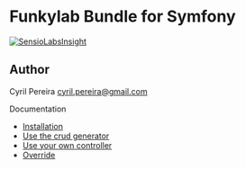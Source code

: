 # Funkylab Bundle for Symfony

[![SensioLabsInsight](https://insight.sensiolabs.com/projects/c984641e-7cd9-46fc-95b9-1ce74bea62d4/mini.png)](https://insight.sensiolabs.com/projects/c984641e-7cd9-46fc-95b9-1ce74bea62d4)

## Author

Cyril Pereira <cyril.pereira@gmail.com>

Documentation

- [Installation](Resources/doc/installation.md)
- [Use the crud generator](Resources/doc/generatecrud.md)
- [Use your own controller](Resources/doc/addyourcontrollers.md)
- [Override](Resources/doc/override.md)
